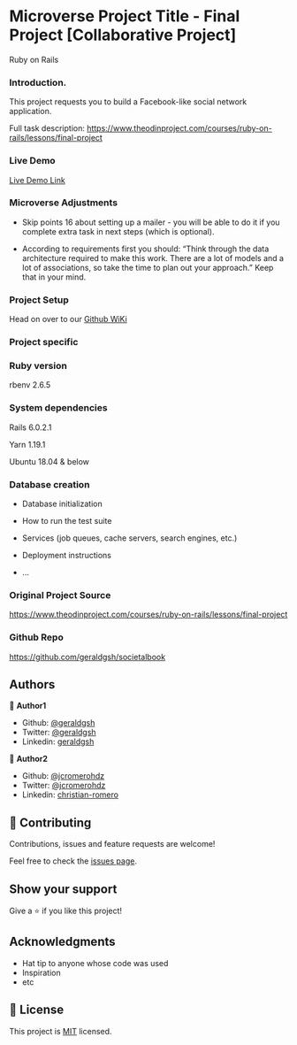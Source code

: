 # Microverse Project Title - Final Project [Collaborative Project]

Ruby on Rails

### Introduction.
This project requests you to build a Facebook-like social network application.

Full task description: https://www.theodinproject.com/courses/ruby-on-rails/lessons/final-project

### Live Demo

[Live Demo Link](https://societalbook.herokuapp.com)

### Microverse Adjustments

* Skip points 16 about setting up a mailer - you will be able to do it if you complete extra task in next steps (which is optional).

* According to requirements first you should: “Think through the data architecture required to make this work. There are a lot of models and a lot of associations, so take the time to plan out your approach.” Keep that in your mind.

### Project Setup

Head on over to our [Github WiKi](https://github.com/geraldgsh/societalbook/wiki)

### Project specific

###  Ruby version

rbenv 2.6.5

###  System dependencies

Rails 6.0.2.1

Yarn 1.19.1

Ubuntu 18.04 & below

###  Database creation

* Database initialization

* How to run the test suite

* Services (job queues, cache servers, search engines, etc.)

* Deployment instructions

* ...

### Original Project Source

https://www.theodinproject.com/courses/ruby-on-rails/lessons/final-project

### Github Repo

https://github.com/geraldgsh/societalbook

## Authors

👤 **Author1**

- Github: [@geraldgsh](https://github.com/geraldgsh)
- Twitter: [@geraldgsh](https://twitter.com/geraldgsh)
- Linkedin: [geraldgsh](https://linkedin.com/geraldgsh)

👤 **Author2**

- Github: [@jcromerohdz](https://github.com/jcromerohdz)
- Twitter: [@jcromerohdz](https://twitter.com/jcromerohdz)
- Linkedin: [christian-romero](https://www.linkedin.com/in/christian-romero-5bb378ba/)


## 🤝 Contributing

Contributions, issues and feature requests are welcome!

Feel free to check the [issues page](https://github.com/geraldgsh/societalbook/issues).

## Show your support

Give a ⭐️ if you like this project!

## Acknowledgments

- Hat tip to anyone whose code was used
- Inspiration
- etc

## 📝 License

This project is [MIT](lic.url) licensed.
